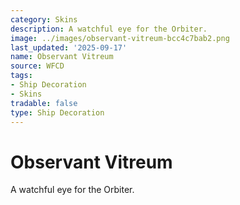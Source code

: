 ```yaml
---
category: Skins
description: A watchful eye for the Orbiter.
image: ../images/observant-vitreum-bcc4c7bab2.png
last_updated: '2025-09-17'
name: Observant Vitreum
source: WFCD
tags:
- Ship Decoration
- Skins
tradable: false
type: Ship Decoration
---
```


# Observant Vitreum

A watchful eye for the Orbiter.

